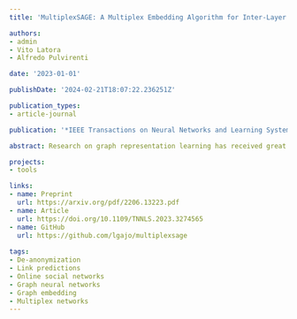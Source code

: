 ```yaml
---
title: 'MultiplexSAGE: A Multiplex Embedding Algorithm for Inter-Layer Link Prediction'

authors:
- admin
- Vito Latora
- Alfredo Pulvirenti

date: '2023-01-01'

publishDate: '2024-02-21T18:07:22.236251Z'

publication_types:
- article-journal

publication: '*IEEE Transactions on Neural Networks and Learning Systems*'

abstract: Research on graph representation learning has received great attention in recent years. However, most of the studies so far have focused on the embedding of single-layer graphs. The few studies dealing with the problem of representation learning of multilayer structures rely on the strong hypothesis that the inter-layer links are known, and this limits the range of possible applications. Here we propose MultiplexSAGE, a generalization of the GraphSAGE algorithm that allows embedding multiplex networks. We show that MultiplexSAGE is capable to reconstruct both the intra-layer and the inter-layer connectivity, outperforming competing methods. Next, through a comprehensive experimental analysis, we shed light also on the performance of the embedding, both in simple and multiplex networks, showing that both the density of the graph and the randomness of the links strongly influences the quality of the embedding.

projects: 
- tools

links:
- name: Preprint
  url: https://arxiv.org/pdf/2206.13223.pdf
- name: Article
  url: https://doi.org/10.1109/TNNLS.2023.3274565
- name: GitHub
  url: https://github.com/lgajo/multiplexsage
  
tags:
- De-anonymization
- Link predictions
- Online social networks
- Graph neural networks
- Graph embedding
- Multiplex networks
---
```

